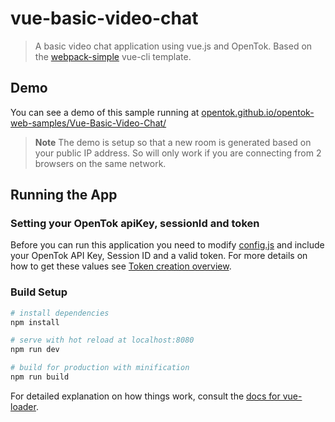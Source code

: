 # vue-basic-video-chat

> A basic video chat application using vue.js and OpenTok. Based on the [webpack-simple](https://github.com/vuejs-templates/webpack-simple) vue-cli template.

## Demo

You can see a demo of this sample running at [opentok.github.io/opentok-web-samples/Vue-Basic-Video-Chat/](https://opentok.github.io/opentok-web-samples/Vue-Basic-Video-Chat/)

> **Note** The demo is setup so that a new room is generated based on your public IP address. So will only work if you are connecting from 2 browsers on the same network.

## Running the App

### Setting your OpenTok apiKey, sessionId and token

Before you can run this application you need to modify [config.js](./config.js) and include your OpenTok API Key, Session ID and a valid token. For more details on how to get these values see [Token creation
overview](https://tokbox.com/opentok/tutorials/create-token/).

### Build Setup

``` bash
# install dependencies
npm install

# serve with hot reload at localhost:8080
npm run dev

# build for production with minification
npm run build
```

For detailed explanation on how things work, consult the [docs for vue-loader](http://vuejs.github.io/vue-loader).
